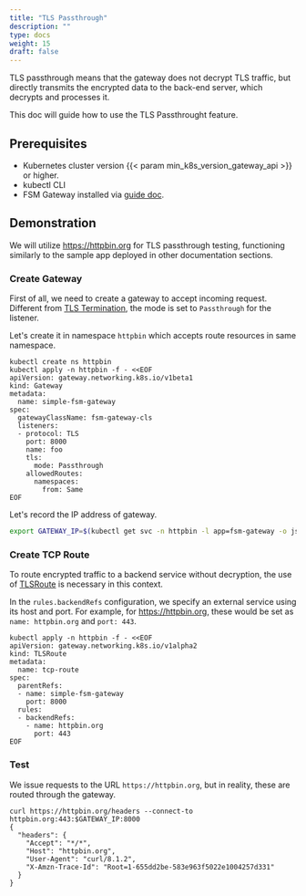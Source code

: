 ```yaml
---
title: "TLS Passthrough"
description: ""
type: docs
weight: 15
draft: false
---
```


TLS passthrough means that the gateway does not decrypt TLS traffic, but directly transmits the encrypted data to the back-end server, which decrypts and processes it.

This doc will guide how to use the TLS Passthrought feature.

## Prerequisites

- Kubernetes cluster version {{< param min_k8s_version_gateway_api >}} or higher.
- kubectl CLI
- FSM Gateway installed via [guide doc](/guides/traffic_management/ingress/fsm_gateway/installation).

## Demonstration

We will utilize https://httpbin.org for TLS passthrough testing, functioning similarly to the sample app deployed in other documentation sections.

### Create Gateway

First of all, we need to create a gateway to accept incoming request. Different from [TLS Termination](/guides/traffic_management/ingress/fsm_gateway/tls_termination/), the mode is set to `Passthrough` for the listener.

Let's create it in namespace `httpbin` which accepts route resources in same namespace.

```shell
kubectl create ns httpbin
kubectl apply -n httpbin -f - <<EOF
apiVersion: gateway.networking.k8s.io/v1beta1
kind: Gateway
metadata:
  name: simple-fsm-gateway
spec:
  gatewayClassName: fsm-gateway-cls
  listeners:
  - protocol: TLS
    port: 8000
    name: foo
    tls:
      mode: Passthrough
    allowedRoutes:
      namespaces:
        from: Same
EOF
```

Let's record the IP address of gateway.

```bash
export GATEWAY_IP=$(kubectl get svc -n httpbin -l app=fsm-gateway -o jsonpath='{.items[0].status.loadBalancer.ingress[0].ip}')
```

### Create TCP Route

To route encrypted traffic to a backend service without decryption, the use of [TLSRoute](https://gateway-api.sigs.k8s.io/reference/spec/#gateway.networking.k8s.io/v1alpha2.TLSRoute) is necessary in this context.

In the `rules.backendRefs` configuration, we specify an external service using its host and port. For example, for https://httpbin.org, these would be set as `name: httpbin.org` and `port: 443`.

```shell
kubectl apply -n httpbin -f - <<EOF
apiVersion: gateway.networking.k8s.io/v1alpha2
kind: TLSRoute
metadata:
  name: tcp-route
spec:
  parentRefs:
  - name: simple-fsm-gateway
    port: 8000
  rules:
  - backendRefs:
    - name: httpbin.org
      port: 443
EOF
```

### Test

We issue requests to the URL `https://httpbin.org`, but in reality, these are routed through the gateway. 

```shell
curl https://httpbin.org/headers --connect-to httpbin.org:443:$GATEWAY_IP:8000
{
  "headers": {
    "Accept": "*/*",
    "Host": "httpbin.org",
    "User-Agent": "curl/8.1.2",
    "X-Amzn-Trace-Id": "Root=1-655dd2be-583e963f5022e1004257d331"
  }
}
```